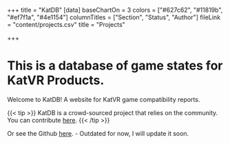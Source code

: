 +++
title = "KatDB"
[data]
baseChartOn = 3
colors = ["#627c62", "#11819b", "#ef7f1a", "#4e1154"]
columnTitles = ["Section", "Status", "Author"]
fileLink = "content/projects.csv"
title = "Projects"

+++
# This is a database of game states for **KatVR Products**.

Welcome to KatDB! A website for KatVR game compatibility reports.

{{< tip >}}
KatDB is a crowd-sourced project that relies on the community. You can contribute [here](https://docs.google.com/forms/d/1wP7F_-mtxvMWfDKCay0VkRYx6Alsk1jQ5oMiz01TmDs/edit).
{{< /tip >}}

Or see the Github [here](https://github.com/dokterkats/katDB). - Outdated for now, I will update it soon.
